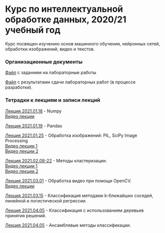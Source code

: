 # Курс по интеллектуальной обработке данных, 2020/21 учебный год

Курс посвящен изучению основ машинного обучения, нейронных сетей, обработки изображений, видео и текстов.

### Организационные документы

[Файл](https://docs.google.com/document/d/1jsdzHbi545Gm05rybSF_Sfw-DYpsjZhqlQmLxfFePLo/edit?usp=sharing) с заданием на лабораторные работы

[Файл](https://docs.google.com/spreadsheets/d/1VCe2vQokwhovOoktmc3KOXUuKvc0QRrD6ALH7LGqyTA/edit?usp=sharing) с результатами сдачи лабораторных работ (в процессе разработки).

### Тетрадки к лекциям и записи лекций

[Лекция 2021.01.18](https://github.com/klyshinsky/ML_and_CV_2021/blob/main/Lecture_20210118_numpy.ipynb) - Numpy  
[Видео лекции](https://youtu.be/8LpW6PADink)

[Лекция 2021.01.19](https://github.com/klyshinsky/ML_and_CV_2021/blob/main/Lecture_20210119_Pandas.ipynb) - Pandas

[Лекция 2021.01.25](https://github.com/klyshinsky/ML_and_CV_2021/blob/main/Lecture_20210125_image_processing.ipynb) - Обработка изображений: PIL, SciPy Image Processing  
[Видео лекции 1](https://youtu.be/R8pJLx2HAjA)  
[Видео лекции 2](https://youtu.be/oQ0WONVZ-Gs)

[Лекция 2021.02.08-22](https://github.com/klyshinsky/ML_and_CV_2021/blob/main/Lecture_20210201_clustering.ipynb) - Методы кластеризации.  
[Видео лекции 1](https://youtu.be/5CW_rfuwszI)  
[Видео лекции 2](https://youtu.be/OfTaXUA00f8)

[Лекция 2021.03.01](https://github.com/klyshinsky/ML_and_CV_2021/blob/main/Lecture_20210301_OpenCV.ipynb) - Обработка видео при помощи OpenCV.  
[Видео лекции](https://youtu.be/pLaq-uP8n6I)

[Лекция 2021.03.15](https://github.com/klyshinsky/ML_and_CV_2021/blob/main/Lecture_20210315_Classification.ipynb) - Классификация методами k-ближайших соседей, линейной и логистической регрессии.

[Лекция 2021.04.05](https://github.com/klyshinsky/ML_and_CV_2021/blob/main/Lecture_20210405_DecisionTrees.ipynb) - Классификация с использованием деревьев принятия решений.

[Лекция 2021.04.05](https://github.com/klyshinsky/ML_and_CV_2021/blob/main/Lecture_20210412_Ensamble.ipynb) - Ансамблевые методы классификации.
